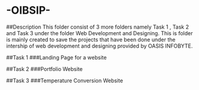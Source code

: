 # -OIBSIP-

##Description 
This folder consist of 3 more folders namely Task 1 , Task 2 and Task 3 under the folder Web Development and Designing. This is folder is mainly created to save the projects that have been done under the intership of web development and designing provided by OASIS INFOBYTE.

##Task 1 
###Landing Page for a website

##Task 2 
###Portfolio Website

##Task 3 
###Temperature Conversion Website
